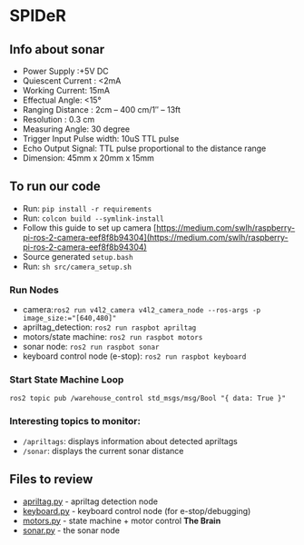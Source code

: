 # SPIDeR

## Info about sonar

* Power Supply :+5V DC
* Quiescent Current : <2mA
* Working Current: 15mA
* Effectual Angle: <15°
* Ranging Distance : 2cm – 400 cm/1″ – 13ft
* Resolution : 0.3 cm
* Measuring Angle: 30 degree
* Trigger Input Pulse width: 10uS TTL pulse
* Echo Output Signal: TTL pulse proportional to the distance range
* Dimension: 45mm x 20mm x 15mm

## To run our code

- Run: `pip install -r requirements`
- Run: `colcon build --symlink-install`
- Follow this guide to set up camera [https://medium.com/swlh/raspberry-pi-ros-2-camera-eef8f8b94304](https://medium.com/swlh/raspberry-pi-ros-2-camera-eef8f8b94304)
- Source generated `setup.bash`
- Run: `sh src/camera_setup.sh`

### Run Nodes
- camera:`ros2 run v4l2_camera v4l2_camera_node --ros-args -p image_size:="[640,480]"`
- apriltag_detection: `ros2 run raspbot apriltag`
- motors/state machine: `ros2 run raspbot motors`
- sonar node: `ros2 run raspbot sonar`
- keyboard control node (e-stop): `ros2 run raspbot keyboard`

### Start State Machine Loop
`ros2 topic pub /warehouse_control std_msgs/msg/Bool "{ data: True }"`

### Interesting topics to monitor:
- `/apriltags`: displays information about detected apriltags
- `/sonar`: displays the current sonar distance

## Files to review
- [apriltag.py](./src/raspbot/raspbot/apriltag.py) - apriltag detection node
- [keyboard.py](./src/raspbot/raspbot/keyboard.py) - keyboard control node (for e-stop/debugging)
- [motors.py](./src/raspbot/raspbot/motors.py) - state machine + motor control **The Brain**
- [sonar.py](./src/raspbot/raspbot/sonar.py) - the sonar node